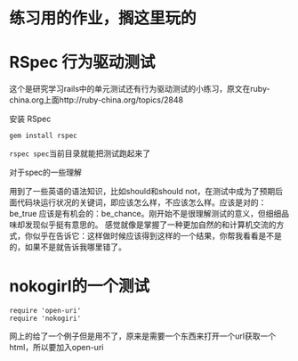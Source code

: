 # 练习用的作业，搁这里玩的
# RSpec 行为驱动测试
这个是研究学习rails中的单元测试还有行为驱动测试的小练习，原文在ruby-china.org上面http://ruby-china.org/topics/2848

 安装 RSpec

`gem install rspec`

`rspec spec`当前目录就能把测试跑起来了

 对于spec的一些理解

用到了一些英语的语法知识，比如should和should not，在测试中成为了预期后面代码块运行状况的关键词，即应该怎么样，不应该怎么样。应该是对的：be_true 应该是有机会的：be_chance。刚开始不是很理解测试的意义，但细细品味却发现似乎挺有意思的。
感觉就像是掌握了一种更加自然的和计算机交流的方式，你似乎在告诉它：这样做时候应该得到这样的一个结果，你帮我看看是不是的，如果不是就告诉我哪里错了。

# nokogirl的一个测试
```
require 'open-uri'
require 'nokogiri'
```
网上的给了一个例子但是用不了，原来是需要一个东西来打开一个url获取一个html，所以要加入open-uri
